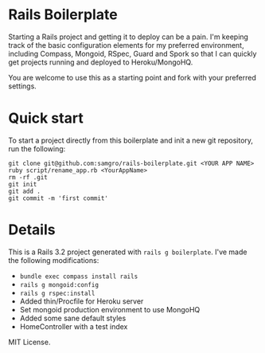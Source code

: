 # Rails Boilerplate
Starting a Rails project and getting it to deploy can be a pain. I'm keeping track of the basic configuration elements for my preferred environment, including Compass, Mongoid, RSpec, Guard and Spork so that I can quickly get projects running and deployed to Heroku/MongoHQ.

You are welcome to use this as a starting point and fork with your preferred settings.

# Quick start
To start a project directly from this boilerplate and init a new git repository, run the following:

    git clone git@github.com:samgro/rails-boilerplate.git <YOUR APP NAME>
    ruby script/rename_app.rb <YourAppName>
    rm -rf .git
    git init
    git add .
    git commit -m 'first commit'

# Details
This is a Rails 3.2 project generated with `rails g boilerplate`. I've made the following modifications:

* `bundle exec compass install rails`
* `rails g mongoid:config`
* `rails g rspec:install`
* Added thin/Procfile for Heroku server
* Set mongoid production environment to use MongoHQ
* Added some sane default styles
* HomeController with a test index

MIT License.
